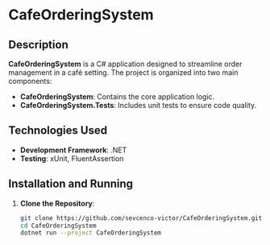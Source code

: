 # CafeOrderingSystem

## Description

**CafeOrderingSystem** is a C# application designed to streamline order management in a café setting. The project is organized into two main components:

- **CafeOrderingSystem**: Contains the core application logic.
- **CafeOrderingSystem.Tests**: Includes unit tests to ensure code quality.

## Technologies Used

- **Development Framework**: .NET
- **Testing**: xUnit, FluentAssertion

## Installation and Running

1. **Clone the Repository**:
   ```bash
   git clone https://github.com/sevcenco-victor/CafeOrderingSystem.git
   cd CafeOrderingSystem
   dotnet run --project CafeOrderingSystem
